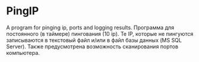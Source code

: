 # PingIP
A program for pinging ip, ports and logging results.
Программа для постоянного (в таймере) пингования (10 ip). 
Те IP, которые не пингуются записываются в текстовый файл и/или в файл базы данных (MS SQL Server). 
Также предусмотрена возможность сканирования портов компьютера.
